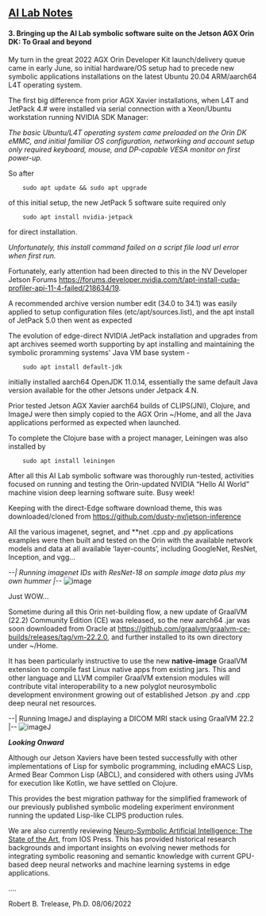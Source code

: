 ## <u>AI Lab Notes</u>

#### **3. Bringing up the AI Lab symbolic software suite on the Jetson AGX Orin DK: To Graal and beyond**
       
My turn in the great 2022 AGX Orin Developer Kit launch/delivery queue came in early June, so initial hardware/OS setup had to precede new symbolic applications installations on the latest Ubuntu 20.04 ARM/aarch64 L4T operating system.

The first big difference from prior AGX Xavier installations, when L4T and JetPack 4.# were installed via serial connection with a Xeon/Ubuntu workstation running NVIDIA SDK Manager:

*The basic Ubuntu/L4T operating system came preloaded on the Orin DK eMMC, and initial familiar OS configuration, networking and account setup only required keyboard, mouse, and DP-capable VESA monitor on first power-up.*

So after

		sudo apt update && sudo apt upgrade

of this initial setup, the new JetPack 5 software suite required only
 
 
		sudo apt install nvidia-jetpack

for direct installation.

*Unfortunately, this install command failed on a script file load url error when first run.*

Fortunately, early attention had been directed to this in the NV Developer Jetson Forums 
https://forums.developer.nvidia.com/t/apt-install-cuda-profiler-api-11-4-failed/218634/19. 

A recommended archive version number edit (34.0 to 34.1) was easily applied to setup configuration files (etc/apt/sources.list), and the apt install of JetPack 5.0 then went as expected
       
The evolution of edge-direct NVIDIA JetPack installation and upgrades from apt archives seemed worth supporting by apt installing and maintaining the symbolic proramming systems' Java VM base system - 
 
		sudo apt install default-jdk

 initially installed aarch64 OpenJDK 11.0.14, essentially the same default Java version available for the other Jetsons under Jetpack 4.N.

Prior tested Jetson AGX Xavier aarch64 builds of CLIPS(JNI), Clojure, and ImageJ were then simply copied to the AGX Orin ~/Home, and all the Java applications performed as expected when launched.

To complete the Clojure base with a project manager, Leiningen was also installed by 

		sudo apt install leiningen

After all this AI Lab symbolic software was thoroughly run-tested, activities focused on running and testing the Orin-updated NVIDIA  “Hello AI World” machine vision deep learning software suite. Busy week!

Keeping with the direct-Edge software download theme, this was downloaded/cloned from https://github.com/dusty-nv/jetson-inference

All the various imagenet, segnet, and **net .cpp and .py applications examples were then built and tested on the Orin with the available network models and data at all available ‘layer-counts’, including GoogleNet, ResNet, Inception, and vgg...

  *--| Running imagenet IDs with ResNet-18 on sample image data plus my own hummer |--*
![image](https://user-images.githubusercontent.com/71346897/183269986-70e0d642-5e32-4cd9-a05e-4cdc10c507d4.png)


Just WOW…


Sometime during all this Orin net-building flow, a new update of GraalVM (22.2) Community Edition (CE) was released, so the new aarch64 .jar was soon downloaded from Oracle at https://github.com/graalvm/graalvm-ce-builds/releases/tag/vm-22.2.0, and further installed to its own directory under ~/Home.

It has been particularly instructive to use the new **native-image** GraalVM extension to compile fast Linux native apps from existing jars.  This and other language and LLVM compiler GraalVM extension modules will contribute vital interoperability to a new polyglot neurosymbolic development environment growing out of established Jetson .py and .cpp deep neural net resources.

 --| Running ImageJ and displaying a DICOM MRI stack using GraalVM 22.2 |--
![imageJ](https://user-images.githubusercontent.com/71346897/183269422-764967e2-0585-47ea-bf83-8ecf548a85bc.png)

***Looking Onward***

Although our Jetson Xaviers have been tested successfully with other implementations of Lisp for symbolic programming, including eMACS Lisp, Armed Bear Common Lisp (ABCL), and considered with others using JVMs for execution like Kotlin, we have settled on Clojure. 

This provides the best migration pathway for the simplified framework of our previously published symbolic modeling experiment environment running the updated Lisp-like CLIPS production rules.

We are also currently reviewing [Neuro-Symbolic Artificial Intelligence: The State of the Art,](https://ebooks.iospress.nl/ISBN/978-1-64368-245-7) from IOS Press. This has provided historical research backgrounds and important insights on evolving newer methods for integrating symbolic reasoning and semantic knowledge with current GPU-based deep neural networks and machine learning systems in edge applications.

....

Robert B. Trelease, Ph.D. 08/06/2022

